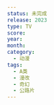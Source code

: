 ```yaml
---
status: 未完成
release: 2023
type: TV
score:
year:
month:
category:
  - 动漫
tags:
  - A类
  - 漫改
  - 奇幻
  - 公路片
---
```


